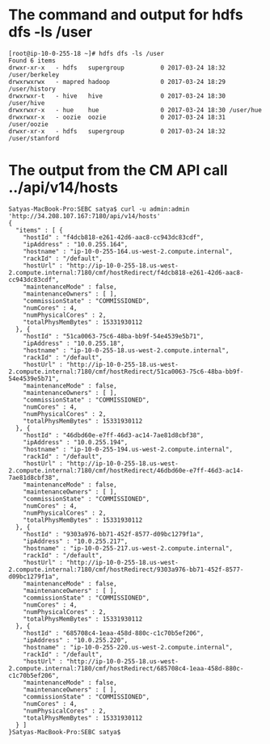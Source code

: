 # The command and output for hdfs dfs -ls /user
	[root@ip-10-0-255-18 ~]# hdfs dfs -ls /user
	Found 6 items
	drwxr-xr-x   - hdfs   supergroup          0 2017-03-24 18:32 /user/berkeley
	drwxrwxrwx   - mapred hadoop              0 2017-03-24 18:29 /user/history
	drwxrwxr-t   - hive   hive                0 2017-03-24 18:30 /user/hive
	drwxrwxr-x   - hue    hue                 0 2017-03-24 18:30 /user/hue
	drwxrwxr-x   - oozie  oozie               0 2017-03-24 18:31 /user/oozie
	drwxr-xr-x   - hdfs   supergroup          0 2017-03-24 18:32 /user/stanford


# The output from the CM API call ../api/v14/hosts

	Satyas-MacBook-Pro:SEBC satya$ curl -u admin:admin 'http://34.208.107.167:7180/api/v14/hosts'
	{
	  "items" : [ {
	    "hostId" : "f4dcb818-e261-42d6-aac8-cc943dc83cdf",
	    "ipAddress" : "10.0.255.164",
	    "hostname" : "ip-10-0-255-164.us-west-2.compute.internal",
	    "rackId" : "/default",
	    "hostUrl" : "http://ip-10-0-255-18.us-west-2.compute.internal:7180/cmf/hostRedirect/f4dcb818-e261-42d6-aac8-cc943dc83cdf",
	    "maintenanceMode" : false,
	    "maintenanceOwners" : [ ],
	    "commissionState" : "COMMISSIONED",
	    "numCores" : 4,
	    "numPhysicalCores" : 2,
	    "totalPhysMemBytes" : 15331930112
	  }, {
	    "hostId" : "51ca0063-75c6-48ba-bb9f-54e4539e5b71",
	    "ipAddress" : "10.0.255.18",
	    "hostname" : "ip-10-0-255-18.us-west-2.compute.internal",
	    "rackId" : "/default",
	    "hostUrl" : "http://ip-10-0-255-18.us-west-2.compute.internal:7180/cmf/hostRedirect/51ca0063-75c6-48ba-bb9f-54e4539e5b71",
	    "maintenanceMode" : false,
	    "maintenanceOwners" : [ ],
	    "commissionState" : "COMMISSIONED",
	    "numCores" : 4,
	    "numPhysicalCores" : 2,
	    "totalPhysMemBytes" : 15331930112
	  }, {
	    "hostId" : "46dbd60e-e7ff-46d3-ac14-7ae81d8cbf38",
	    "ipAddress" : "10.0.255.194",
	    "hostname" : "ip-10-0-255-194.us-west-2.compute.internal",
	    "rackId" : "/default",
	    "hostUrl" : "http://ip-10-0-255-18.us-west-2.compute.internal:7180/cmf/hostRedirect/46dbd60e-e7ff-46d3-ac14-7ae81d8cbf38",
	    "maintenanceMode" : false,
	    "maintenanceOwners" : [ ],
	    "commissionState" : "COMMISSIONED",
	    "numCores" : 4,
	    "numPhysicalCores" : 2,
	    "totalPhysMemBytes" : 15331930112
	  }, {
	    "hostId" : "9303a976-bb71-452f-8577-d09bc1279f1a",
	    "ipAddress" : "10.0.255.217",
	    "hostname" : "ip-10-0-255-217.us-west-2.compute.internal",
	    "rackId" : "/default",
	    "hostUrl" : "http://ip-10-0-255-18.us-west-2.compute.internal:7180/cmf/hostRedirect/9303a976-bb71-452f-8577-d09bc1279f1a",
	    "maintenanceMode" : false,
	    "maintenanceOwners" : [ ],
	    "commissionState" : "COMMISSIONED",
	    "numCores" : 4,
	    "numPhysicalCores" : 2,
	    "totalPhysMemBytes" : 15331930112
	  }, {
	    "hostId" : "685708c4-1eaa-458d-880c-c1c70b5ef206",
	    "ipAddress" : "10.0.255.220",
	    "hostname" : "ip-10-0-255-220.us-west-2.compute.internal",
	    "rackId" : "/default",
	    "hostUrl" : "http://ip-10-0-255-18.us-west-2.compute.internal:7180/cmf/hostRedirect/685708c4-1eaa-458d-880c-c1c70b5ef206",
	    "maintenanceMode" : false,
	    "maintenanceOwners" : [ ],
	    "commissionState" : "COMMISSIONED",
	    "numCores" : 4,
	    "numPhysicalCores" : 2,
	    "totalPhysMemBytes" : 15331930112
	  } ]
	}Satyas-MacBook-Pro:SEBC satya$